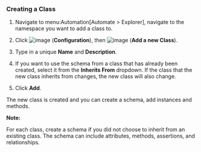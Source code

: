 ### Creating a Class

1.  Navigate to menu:Automation\[Automate \> Explorer\], navigate to the
    namespace you want to add a class to.

2.  Click ![image](../images/1847.png) (**Configuration**), then
    ![image](../images/1862.png) (**Add a new Class**).

3.  Type in a unique **Name** and **Description**.

4.  If you want to use the schema from a class that has already been
    created, select it from the **Inherits From** dropdown. If the class
    that the new class inherits from changes, the new class will also
    change.

5.  Click **Add**.

The new class is created and you can create a schema, add instances and
methods.

**Note:**

For each class, create a schema if you did not choose to inherit from an
existing class. The schema can include attributes, methods, assertions,
and relationships.

